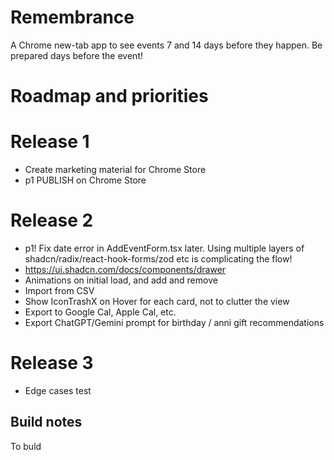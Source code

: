 # Remembrance

A Chrome new-tab app to see events 7 and 14 days before they happen. Be prepared days before the event!

# Roadmap and priorities

# Release 1

- Create marketing material for Chrome Store
- p1 PUBLISH on Chrome Store

# Release 2

- p1! Fix date error in AddEventForm.tsx later. Using multiple layers of shadcn/radix/react-hook-forms/zod etc is complicating the flow!
- https://ui.shadcn.com/docs/components/drawer
- Animations on initial load, and add and remove
- Import from CSV
- Show IconTrashX on Hover for each card, not to clutter the view
- Export to Google Cal, Apple Cal, etc.
- Export ChatGPT/Gemini prompt for birthday / anni gift recommendations

# Release 3

- Edge cases test

## Build notes

To buld ` `
